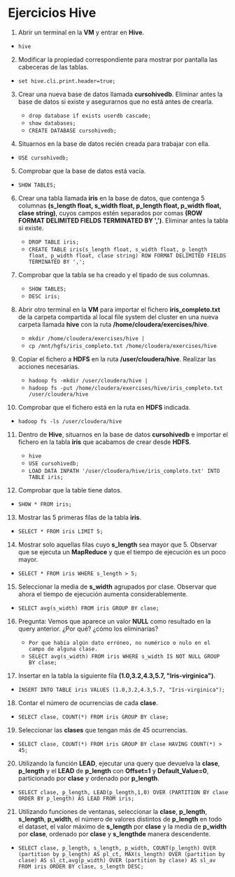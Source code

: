 # Ejercicios Hive

1. Abrir un terminal en la __VM__ y entrar en __Hive__.
- `hive`

2. Modificar la propiedad correspondiente para mostrar por pantalla las cabeceras de las tablas.
- `set hive.cli.print.header=true;`

3. Crear una nueva base de datos llamada __cursohivedb__. Eliminar antes la base de datos si existe y asegurarnos que no está antes de crearla.
    - `drop database if exists userdb cascade;`
    - `show databases;`
    - `CREATE DATABASE cursohivedb;`

4. Situarnos en la base de datos recién creada para trabajar con ella.
- `USE cursohivedb;`

5. Comprobar que la base de datos está vacía.
- `SHOW TABLES;`

6. Crear una tabla llamada __iris__ en la base de datos, que contenga 5 columnas __(s_length float, s_width float, p_length float, p_width float, clase string)__, cuyos campos estén separados por comas __(ROW FORMAT DELIMITED FIELDS TERMINATED BY ',')__. Eliminar antes la tabla si existe.
    - `DROP TABLE iris;`
    - `CREATE TABLE iris(s_length float, s_width float, p_length float, p_width float, clase string) ROW FORMAT DELIMITED FIELDS TERMINATED BY ',';`

7. Comprobar que la tabla se ha creado y el tipado de sus columnas.
    - `SHOW TABLES;`
    - `DESC iris;`

8. Abrir otro terminal en la __VM__ para importar el fichero __iris_completo.txt__ de la carpeta compartida al local file system del cluster en una nueva carpeta llamada __hive__ con la ruta __/home/cloudera/exercises/hive__.
    - `mkdir /home/cloudera/exercises/hive |`
    - `cp /mnt/hgfs/iris_completo.txt /home/cloudera/exercises/hive`

9. Copiar el fichero a __HDFS__ en la ruta __/user/cloudera/hive__. Realizar las acciones necesarias.
    - `hadoop fs -mkdir /user/cloudera/hive |`
    - `hadoop fs -put /home/cloudera/exercises/hive/iris_completo.txt /user/cloudera/hive`

10. Comprobar que el fichero está en la ruta en __HDFS__ indicada.
- `hadoop fs -ls /user/cloudera/hive`

11. Dentro de __Hive__, situarnos en la base de datos __cursohivedb__ e importar el fichero en la tabla __iris__ que acabamos de crear desde __HDFS__.
    - `hive`
    - `USE cursohivedb;`
    - `LOAD DATA INPATH '/user/cloudera/hive/iris_completo.txt' INTO TABLE iris;`

12. Comprobar que la table tiene datos.
- `SHOW * FROM iris;`

13. Mostrar las 5 primeras filas de la tabla __iris__.
- `SELECT * FROM iris LIMIT 5;`

14. Mostrar solo aquellas filas cuyo __s_length__ sea mayor que 5. Observar que se ejecuta un __MapReduce__ y que el tiempo de ejecución es un poco mayor.
- `SELECT * FROM iris WHERE s_length > 5;`

15. Seleccionar la media de __s_width__ agrupados por clase. Observar que ahora el tiempo de ejecución aumenta considerablemente.
- `SELECT avg(s_width) FROM iris GROUP BY clase;`

16. Pregunta: Vemos que aparece un valor __NULL__ como resultado en la query anterior. ¿Por qué? ¿cómo los eliminarías?
    - `Por que había algún dato erróneo, no numérico o nulo en el campo de alguna clase.`
    - `SELECT avg(s_width) FROM iris WHERE s_width IS NOT NULL GROUP BY clase;`

17. Insertar en la tabla la siguiente fila __(1.0,3.2,4.3,5.7, "Iris-virginica")__.
- `INSERT INTO TABLE iris VALUES (1.0,3.2,4.3,5.7, "Iris-virginica");`

18. Contar el número de ocurrencias de cada __clase__.
- `SELECT clase, COUNT(*) FROM iris GROUP BY clase;`

19. Seleccionar las __clases__ que tengan más de 45 ocurrencias.
- `SELECT clase, COUNT(*) FROM iris GROUP BY clase HAVING COUNT(*) > 45;`

20. Utilizando la función __LEAD__, ejecutar una query que devuelva la __clase__, __p_length__ y el __LEAD__ de __p_length__ con __Offset=1__ y __Default_Value=0__, particionado por __clase__ y ordenado por __p_length__.
- `SELECT clase, p_length, LEAD(p_length,1,0) OVER (PARTITION BY clase ORDER BY p_length) AS LEAD FROM iris;`

21. Utilizando funciones de ventanas, seleccionar la __clase__, __p_length__, __s_length__, __p_width__, el número de valores distintos de __p_length__ en todo el dataset, el valor máximo de __s_length__ por __clase__ y la media de __p_width__ por __clase__, ordenado por __clase__ y __s_lengthde__ manera descendente.
- `SELECT clase, p_length, s_length, p_width, COUNT(p_length) OVER (partition by p_length) AS pl_ct, MAX(s_length) OVER (partition by clase) AS sl_ct,avg(p_width) OVER (partition by clase) AS sl_av FROM iris ORDER BY clase, s_length DESC;`
